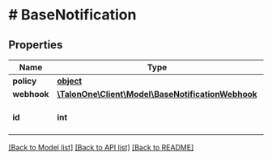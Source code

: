 # # BaseNotification

## Properties

Name | Type | Description | Notes
------------ | ------------- | ------------- | -------------
**policy** | [**object**](.md) |  | 
**webhook** | [**\TalonOne\Client\Model\BaseNotificationWebhook**](BaseNotificationWebhook.md) |  | 
**id** | **int** | Unique ID for this entity. | 

[[Back to Model list]](../../README.md#documentation-for-models) [[Back to API list]](../../README.md#documentation-for-api-endpoints) [[Back to README]](../../README.md)


